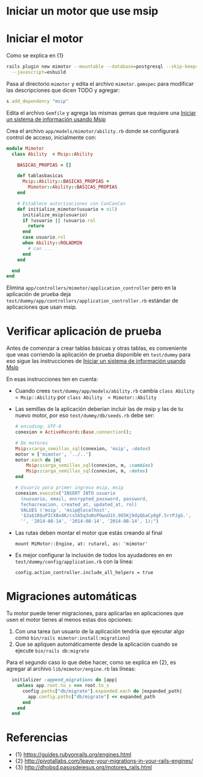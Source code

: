 # Iniciar un motor que use msip

# Iniciar el motor

Como se explica en {1}
```sh
rails plugin new mimotor --mountable --database=postgresql --skip-keeps \
  --javascript=esbuild
```

Pasa al directorio `mimotor` y edita el archivo `mimotor.gemspec` para 
modificar  las descripciones que dicen TODO y agregar:
```ruby
s.add_dependency "msip"
```

Edita el archivo `Gemfile` y agrega las mismas gemas que requiere una 
[Iniciar un sistema de información usando Msip](iniciar-si-usando-msip)


Crea el archivo `app/models/mimotor/ability.rb` donde se configurará 
control de acceso, inicialmente con:
```ruby
module Mimotor
  class Ability  < Msip::Ability

    BASICAS_PROPIAS = []

    def tablasbasicas
      Msip::Ability::BASICAS_PROPIAS +
        Mimotor::Ability::BASICAS_PROPIAS
    end

    # Establece autorizaciones con CanCanCan
    def initialize_mimotor(usuario = nil)
      initialize_msip(usuario)
      if !usuario || !usuario.rol
        return
      end
      case usuario.rol
      when Ability::ROLADMIN
        # can ...
      end
    end

  end
end
```

Elimina `app/controllers/mimotor/application_controller` pero en la aplicación
de prueba deja `test/dummy/app/controllers/application_controller.rb` 
estándar de aplicaciones que usan msip.

# Verificar aplicación de prueba

Antes de comenzar a crear tablas básicas y otras tablas, es conveniente que 
veas corriendo la aplicación de prueba disponible en `test/dummy` para 
eso sigue las instrucciones de 
[Iniciar un sistema de información usando Msip](iniciar-si-usando-msip)

En esas instrucciones ten en cuenta:

* Cuando crees `test/dummy/app/models/ability.rb` cambia
`class Ability  < Msip::Ability` por `class Ability  < Mimotor::Ability`
* Las semillas de la aplicación deberían incluir las de 
  msip y las de tu nuevo motor, por eso `test/dummy/db/seeds.rb`
  debe ser:

  ```ruby
  # encoding: UTF-8
  conexion = ActiveRecord::Base.connection();
  
  # De motores
  Msip::carga_semillas_sql(conexion, 'msip', :datos)
  motor = ['mimotor', '../..']
  motor.each do |m|
      Msip::carga_semillas_sql(conexion, m, :cambios)
      Msip::carga_semillas_sql(conexion, m, :datos)
  end
  
  # Usuario para primer ingreso msip, msip
  conexion.execute("INSERT INTO usuario 
    (nusuario, email, encrypted_password, password, 
    fechacreacion, created_at, updated_at, rol) 
    VALUES ('msip', 'msip@localhost', 
    '$2a$10$uPICXBx8K/csSb5q3uNsPOwuU1h.9O5Kj9dyQbaCy8gF.5rrPJgG.',
    '', '2014-08-14', '2014-08-14', '2014-08-14', 1);")
  ```
* Las rutas deben montar el motor que estás creando al final
  ```
  mount MiMotor::Engine, at: rutarel, as: 'mimotor'
  ```

* Es mejor configurar la inclusión de todos los ayudadores en
  en `test/dummy/config/application.rb` con la línea:
  ```
  config.action_controller.include_all_helpers = true
  ```

# Migraciones automáticas

Tu motor puede tener migraciones, para aplicarlas en aplicaciones que 
usen el motor tienes al menos estas dos opciones:

1. Con una tarea (un usuario de la aplicación tendría que ejecutar algo como 
   `bin/rails mimotor:install:migrations`)
2. Que se apliquen automáticamente desde la aplicación cuando se ejecute 
   `bin/rails db:migrate`

Para el segundo caso lo que debe hacer, como se explica en {2}, es agregar 
al archivo `lib/mimotor/engine.rb` las líneas:

```ruby
  initializer :append_migrations do |app|
    unless app.root.to_s === root.to_s
      config.paths["db/migrate"].expanded.each do |expanded_path|
        app.config.paths["db/migrate"] << expanded_path
      end
    end
  end
```


# Referencias
* {1} https://guides.rubyonrails.org/engines.html
* {2} http://pivotallabs.com/leave-your-migrations-in-your-rails-engines/
* {3} http://dhobsd.pasosdejesus.org/motores_rails.html
